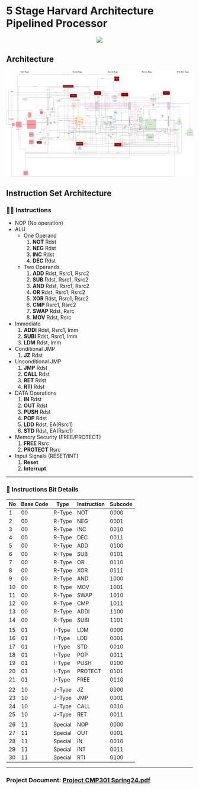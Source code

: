 # 5 Stage Harvard Architecture Pipelined Processor
<div align="center">
    <img src="https://cdn.dribbble.com/users/1366606/screenshots/8075231/media/e971c24ffcfc453ec6c21accb4acbec8.gif" width="300" />
</div>

## Architecture
![Diagram](./Diagram.drawio.svg)

## Instruction Set Architecture

### 👨‍💻 Instructions

- NOP (No operation)
- ALU
    - One Operand
        1. **NOT** Rdst
        2. **NEG** Rdst
        3. **INC** Rdst
        4. **DEC** Rdst
    - Two Operands
        1. **ADD** Rdst, Rsrc1, Rsrc2 
        2. **SUB** Rdst, Rsrc1, Rsrc2
        3. **AND** Rdst, Rsrc1, Rsrc2
        4. **OR** Rdst, Rsrc1, Rsrc2
        5. **XOR** Rdst, Rsrc1, Rsrc2 
        6. **CMP** Rsrc1, Rsrc2
        7. **SWAP** Rdst, Rsrc
        8. **MOV** Rdst, Rsrc
- Immediate
    1. **ADDI** Rdst, Rsrc1, Imm
    2. **SUBI** Rdst, Rsrc1, Imm
    3. **LDM** Rdst, Imm
- Conditional JMP
    1. **JZ** Rdst
- Unconditional JMP
    1. **JMP** Rdst
    2. **CALL** Rdst
    3. **RET** Rdst
    4. **RTI** Rdst
- DATA Operations
    1. **IN** Rdst 
    2. **OUT** Rdst
    3. **PUSH** Rdst
    4. **POP** Rdst
    5. **LDD** Rdst, EA(Rsrc1)
    6. **STD** Rdst, EA(Rsrc1)
- Memory Security (FREE/PROTECT)
    1. **FREE** Rsrc
    2. **PROTECT** Rsrc
- Input Signals (RESET/INT)
    1. **Reset**
    2. **Interrupt**
<hr>

### 📄 Instructions Bit Details

| No | Base Code | Type | Instruction | Subcode |
|----|-----------|------|-------------|---------|
| 1  |     00    | R-Type | NOT  | 0000 |
| 2  |     00    | R-Type | NEG  | 0001 |
| 3  |     00    | R-Type | INC  | 0010 |
| 4  |     00    | R-Type | DEC  | 0011 |
| 5  |     00    | R-Type | ADD  | 0100 |
| 6  |     00    | R-Type | SUB  | 0101 |
| 7  |     00    | R-Type | OR   | 0110 |
| 8  |     00    | R-Type | XOR  | 0111 |
| 9  |     00    | R-Type | AND  | 1000 |
| 10 |     00    | R-Type | MOV  | 1001 |
| 11 |     00    | R-Type | SWAP | 1010 |
| 12 |     00    | R-Type | CMP  | 1011 |
| 13 |     00    | R-Type | ADDI | 1100 |
| 14 |     00    | R-Type | SUBI | 1101 |
|  					   	                |
| 15 |     01    | I-Type | LDM  | 0000 |
| 16 |     01    | I-Type | LDD  | 0001 |
| 17 |     01    | I-Type | STD  | 0010 |
| 18 |     01    | I-Type | POP  | 0011 |
| 19 |     01    | I-Type | PUSH | 0100 |
| 20 |     01    | I-Type |PROTECT| 0101 |
| 21 |     01    | I-Type | FREE  | 0110 |
|  					   	                |
| 22 |     10    | J-Type | JZ   | 0000 |
| 23 |     10    | J-Type | JMP  | 0001 |
| 24 |     10    | J-Type | CALL | 0010 |
| 25 |     10    | J-Type | RET  | 0011 |
|  					   	                |
| 26 |     11    | Special| NOP  | 0000 |
| 27 |     11    | Special| OUT  | 0001 |
| 28 |     11    | Special| IN   | 0010 |
| 29 |     11    | Special| INT  | 0011 |
| 30 |     11    | Special| RTI  | 0100 |

<hr>

### Project Document: [Project CMP301 Spring24.pdf](https://drive.google.com/file/d/17U7R_q8giNUnOumMk2kJQas2t6kr-Ozq/view?usp=sharing)
